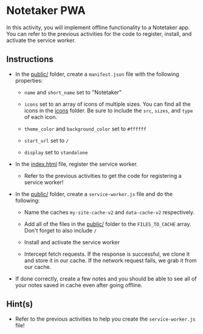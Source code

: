 # Notetaker PWA

In this activity, you will implement offline functionality to a Notetaker app. You can refer to the previous activities for the code to register, install, and activate the service worker.

## Instructions

* In the [public/](Unsolved/public/) folder, create a `manifest.json` file with the following properties:

  * `name` and `short_name` set to "Notetaker"

  * `icons` set to an array of icons of multiple sizes. You can find all the icons in the [icons](Unsolved/public/assets/images/icons) folder. Be sure to include the `src`, `sizes`, and `type` of each icon.
  
  * `theme_color` and `background_color` set to `#ffffff`
  
  * `start_url` set to `/`
  
  * `display` set to `standalone`

* In the [index.html](Unsolved/public/index.html) file, register the service worker.

  * Refer to the previous activities to get the code for registering a service worker!

* In the [public/](Unsolved/public/) folder, create a `service-worker.js` file and do the following:

  * Name the caches `my-site-cache-v2` and `data-cache-v2` respectively.

  * Add all of the files in the [public/](Unsolved/public) folder to the `FILES_TO_CACHE` array. Don't forget to also include `/`

  * Install and activate the service worker

  * Intercept fetch requests. If the response is successful, we clone it and store it in our cache. If the network request fails, we grab it from our cache.

* If done correctly, create a few notes and you should be able to see all of your notes saved in cache even after going offline.

## Hint(s)

* Refer to the previous activities to help you create the `service-worker.js` file!
